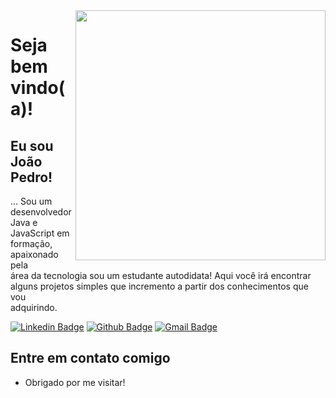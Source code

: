 <img align="right" width="400" height="400" src="https://media.istockphoto.com/vectors/programming-design-concept-vector-id947663966?b=1&k=6&m=947663966&s=170667a&w=0&h=0-Opg1XDa_JrUi2J0XVHSFdb2rnKvc_sjRBUcIU5THE=">

<!--<img src="https://media.istockphoto.com/vectors/programming-design-concept-vector-id947663966?b=1&k=6&m=947663966&s=170667a&w=0&h=0-Opg1XDa_JrUi2J0XVHSFdb2rnKvc_sjRBUcIU5THE="> -->

# Seja bem vindo(a)!
## Eu sou João Pedro!

... Sou um desenvolvedor Java e JavaScript em formação, apaixonado pela<br>
área da tecnologia sou um estudante autodidata! Aqui você irá encontrar<br>
alguns projetos simples que incremento a partir dos conhecimentos que vou<br>
adquirindo.

[![Linkedin Badge](https://img.shields.io/badge/-LinkedIn-blue?style=flat-square&logo=Linkedin&logoColor=white&link=link_do_seu_perfil_no_linkedin)](https://www.linkedin.com/in/pedrosantos170/)
[![Github Badge](https://img.shields.io/badge/-Github-000?style=flat-square&logo=Github&logoColor=white&link=link_do_seu_perfil_no_github)](https://github.com/Pedro170)
[![Gmail Badge](https://img.shields.io/badge/-Gmail-c14438?style=flat-square&logo=Gmail&logoColor=white&link=mailto:seu_email)](https://mail.google.com/mail/u/0/#inbox)

## Entre em contato comigo
- Obrigado por me visitar!

<!--
**Pedro170/Pedro170** is a ✨ _special_ ✨ repository because its `README.md` (this file) appears on your GitHub profile.

Here are some ideas to get you started:

- 🔭 I’m currently working on ...
- 🌱 I’m currently learning ...
- 👯 I’m looking to collaborate on ...
- 🤔 I’m looking for help with ...
- 💬 Ask me about ...
 -   📫 How to reach me: ...
- 😄 Pronouns: ...
- ⚡ Fun fact: ...
-->
